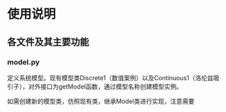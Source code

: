 # 使用说明

## 各文件及其主要功能

### model.py

定义系统模型。现有模型类Discrete1（数值案例）以及Continuous1（洛伦兹吸引子），对外接口为getModel函数，通过模型名称创建模型实例。

如需创建新的模型类，仿照现有类，继承Model类进行实现，注意需要